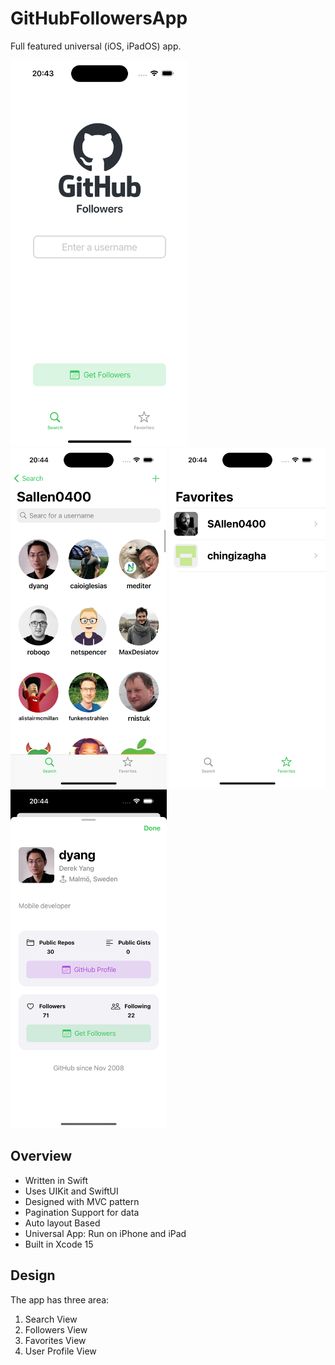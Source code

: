 # GitHubFollowersApp


Full featured universal (iOS, iPadOS) app.

<div>
    <img src="screenshots/ss01.png" width="285" />
    <img src="screenshots/ss02.png" width="250" />
    <img src="screenshots/ss03.png" width="250" />
    <img src="screenshots/ss04.png" width="250" />
</div>



## Overview
- Written in Swift
- Uses UIKit and SwiftUI
- Designed with MVC pattern
- Pagination Support for data
- Auto layout Based
- Universal App: Run on iPhone and iPad
- Built in Xcode 15


## Design

The app has three area:

1. Search View
2. Followers View
3. Favorites View
4. User Profile View
